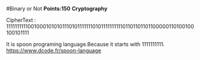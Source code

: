#Binary or Not
**Points:150**
**Cryptography**


CipherText : 11111111110010001010101110101111111010111111111101101101101100000110100100100101111

It is spoon programing language.Because it starts with 1111111111.
https://www.dcode.fr/spoon-language
